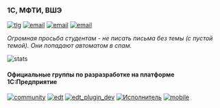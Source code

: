 ### 1С, МФТИ, ВШЭ

[![tlg][0]](https://t.me/demist)
[![email][1]](mailto:stan@1c.ru)
[![email][2]](mailto:starichkov.nu@mipt.ru)
[![email][3]](mailto:nstarichkov@hse.ru)

*Огромная просьба студентам - не писать письма без темы (с пустой темой). Они попадают автоматом в спам.*  

![stats](https://github-readme-stats.vercel.app/api?username=demist)

#### Официальные группы по разразработке на платформе 1С:Предприятие
[![community][4]](https://t.me/e1c_community)
[![edt][5]](https://t.me/e1c_edt)
[![edt_plugin_dev][6]](https://t.me/e1c_edt_plugindev)
[![Исполнитель][7]](https://t.me/e1c_executor)
[![mobile][8]](https://t.me/e1c_mobile)

[0]:https://img.shields.io/badge/telegram-%40demist-green
[1]:https://img.shields.io/badge/рабочая-stan@1c.ru-yellow
[2]:https://img.shields.io/badge/МФТИ-starichkov.nu@mipt.ru-red
[3]:https://img.shields.io/badge/ВШЭ-nstarichkov@hse.ru-blue
[4]:https://img.shields.io/badge/community-@e1c_community-yellow
[5]:https://img.shields.io/badge/1C:EDT-@e1c_edt-yellow
[6]:https://img.shields.io/badge/1C:EDT_plugindev-@e1c_edt_plugindev-yellow
[7]:https://img.shields.io/badge/1С:Исполнитель-@e1c_executor-yellow
[8]:https://img.shields.io/badge/Mobile-@e1c_mobile-yellow
